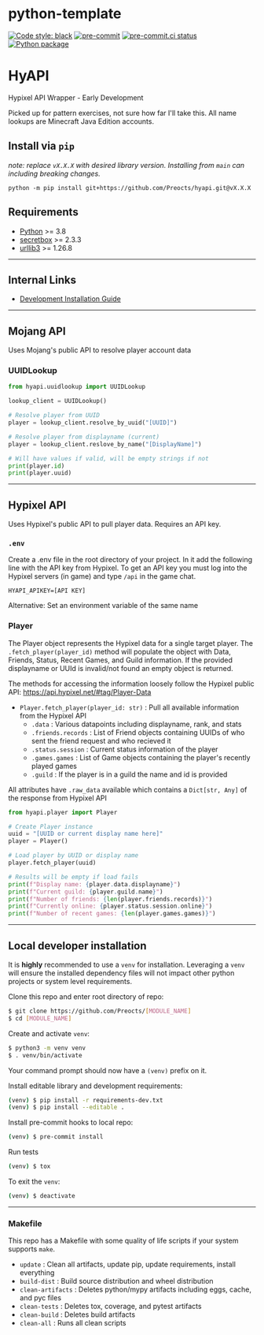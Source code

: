 # python-template
[![Code style: black](https://img.shields.io/badge/code%20style-black-000000.svg)](https://github.com/psf/black)
[![pre-commit](https://img.shields.io/badge/pre--commit-enabled-brightgreen?logo=pre-commit&logoColor=white)](https://github.com/pre-commit/pre-commit)
[![pre-commit.ci status](https://results.pre-commit.ci/badge/github/Preocts/hyapi/main.svg)](https://results.pre-commit.ci/latest/github/Preocts/hyapi/main)
[![Python package](https://github.com/Preocts/hyapi/actions/workflows/python-tests.yml/badge.svg?branch=main)](https://github.com/Preocts/hyapi/actions/workflows/python-tests.yml)

# HyAPI

Hypixel API Wrapper - Early Development

Picked up for pattern exercises, not sure how far I'll take this.  All name lookups are Minecraft Java Edition accounts.

## Install via `pip`

*note: replace `vX.X.X` with desired library version. Installing from `main` can including breaking changes.*

```
python -m pip install git+https://github.com/Preocts/hyapi.git@vX.X.X
```

## Requirements
- [Python](https://python.org) >= 3.8
- [secretbox](https://pypi.org/project/secretbox) >= 2.3.3
- [urllib3](https://pypi.org/project/urllib3/) >= 1.26.8

---

## Internal Links

- [Development Installation Guide](docs/development.md)


---

## Mojang API

Uses Mojang's public API to resolve player account data

### UUIDLookup

```py
from hyapi.uuidlookup import UUIDLookup

lookup_client = UUIDLookup()

# Resolve player from UUID
player = lookup_client.resolve_by_uuid("[UUID]")

# Resolve player from displayname (current)
player = lookup_client.reslove_by_name("[DisplayName]")

# Will have values if valid, will be empty strings if not
print(player.id)
print(player.uuid)
```


---

## Hypixel API

Uses Hypixel's public API to pull player data. Requires an API key.

### `.env`

Create a .env file in the root directory of your project. In it add the following line with the API key from Hypixel. To get an API key you must log into the Hypixel servers (in game) and type `/api` in the game chat.

```
HYAPI_APIKEY=[API KEY]
```

Alternative: Set an environment variable of the same name

### Player

The Player object represents the Hypixel data for a single target player. The `.fetch_player(player_id)` method will populate the object with Data, Friends, Status, Recent Games, and Guild information.  If the provided displayname or UUId is invalid/not found an empty object is returned.

The methods for accessing the information loosely follow the Hypixel public API: https://api.hypixel.net/#tag/Player-Data

- `Player.fetch_player(player_id: str)` : Pull all available information from the Hypixel API
  - `.data` : Various datapoints including displayname, rank, and stats
  - `.friends.records` : List of Friend objects containing UUIDs of who sent the friend request and who recieved it
  - `.status.session` : Current status information of the player
  - `.games.games` : List of Game objects containing the player's recently played games
  - `.guild` : If the player is in a guild the name and id is provided

All attributes have `.raw_data` available which contains a `Dict[str, Any]` of the response from Hypixel API

```py
from hyapi.player import Player

# Create Player instance
uuid = "[UUID or current display name here]"
player = Player()

# Load player by UUID or display name
player.fetch_player(uuid)

# Results will be empty if load fails
print(f"Display name: {player.data.displayname}")
print(f"Current guild: {player.guild.name}")
print(f"Number of friends: {len(player.friends.records)}")
print(f"Currently online: {player.status.session.online}")
print(f"Number of recent games: {len(player.games.games)}")
```

---

## Local developer installation

It is **highly** recommended to use a `venv` for installation. Leveraging a `venv` will ensure the installed dependency files will not impact other python projects or system level requirements.

Clone this repo and enter root directory of repo:
```bash
$ git clone https://github.com/Preocts/[MODULE_NAME]
$ cd [MODULE_NAME]
```

Create and activate `venv`:
```bash
$ python3 -m venv venv
$ . venv/bin/activate
```

Your command prompt should now have a `(venv)` prefix on it.

Install editable library and development requirements:
```bash
(venv) $ pip install -r requirements-dev.txt
(venv) $ pip install --editable .
```

Install pre-commit hooks to local repo:
```bash
(venv) $ pre-commit install
```

Run tests
```bash
(venv) $ tox
```

To exit the `venv`:
```bash
(venv) $ deactivate
```

---

### Makefile

This repo has a Makefile with some quality of life scripts if your system supports `make`.

- `update` : Clean all artifacts, update pip, update requirements, install everything
- `build-dist` : Build source distribution and wheel distribution
- `clean-artifacts` : Deletes python/mypy artifacts including eggs, cache, and pyc files
- `clean-tests` : Deletes tox, coverage, and pytest artifacts
- `clean-build` : Deletes build artifacts
- `clean-all` : Runs all clean scripts
